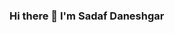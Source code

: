 ### Hi there 👋 I'm Sadaf Daneshgar

<!--
**sadaf-Daneshgar/sadaf-Daneshgar** is a ✨ _special_ ✨ repository because its `README.md` (this file) appears on your GitHub profile.

Here are some ideas to get you started:A passionate frontend developer from Afghanistan


- 🔭 I’m currently working on ...
- 🌱 I’m currently learning ...
- 👯 I’m looking to collaborate on ...
- 🤔 I’m looking for help with ...
- 💬 Ask me about ...HTML and CSS
- 📫 How to reach me: ...
- 😄 Pronouns: ...
- ⚡ Fun fact: ...
-->
